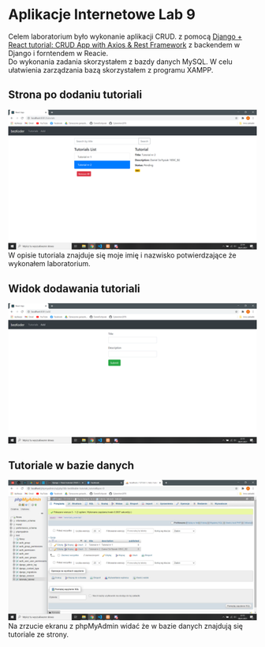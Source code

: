 # Aplikacje Internetowe Lab 9

Celem laboratorium było wykonanie aplikacji CRUD. z pomocą [Django + React tutorial: CRUD App with Axios & Rest Framework](https://bezkoder.com/django-react-axios-rest-framework/) z backendem w Django i forntendem w Reacie. 
<br>
Do wykonania zadania skorzystałem z bazdy danych MySQL. W celu ułatwienia zarządzania bazą skorzystałem z programu XAMPP.

## Strona po dodaniu tutoriali

![.](screenshots/tutorials.png)
W opisie tutoriala znajduje się moje imię i nazwisko potwierdzające że wykonałem laboratorium.

## Widok dodawania tutoriali

![.](screenshots/add.png)

## Tutoriale w bazie danych

![.](screenshots/db.png)
Na zrzucie ekranu z phpMyAdmin widać że w bazie danych znajdują się tutoriale ze strony. 